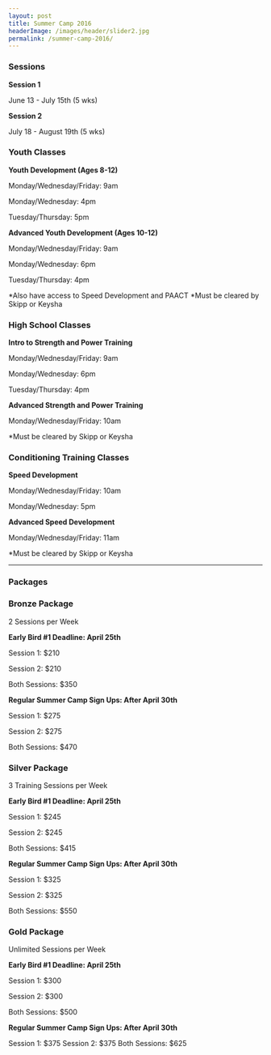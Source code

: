 ```yaml
---
layout: post
title: Summer Camp 2016
headerImage: /images/header/slider2.jpg
permalink: /summer-camp-2016/
---
```


### Sessions

**Session 1** 

June 13 - July 15th (5 wks)

**Session 2**

 July 18 - August 19th (5 wks)

### Youth Classes

**Youth Development (Ages 8-12)**

Monday/Wednesday/Friday: 9am 

Monday/Wednesday: 4pm

Tuesday/Thursday: 5pm

**Advanced Youth Development (Ages 10-12)**

Monday/Wednesday/Friday: 9am

Monday/Wednesday: 6pm

Tuesday/Thursday: 4pm

*Also have access to Speed Development and PAACT
*Must be cleared by Skipp or Keysha

### High School Classes
 
**Intro to Strength and Power Training**

Monday/Wednesday/Friday: 9am

Monday/Wednesday: 6pm

Tuesday/Thursday: 4pm

**Advanced Strength and Power Training**

Monday/Wednesday/Friday: 10am

*Must be cleared by Skipp or Keysha

### Conditioning Training Classes

**Speed Development**

Monday/Wednesday/Friday: 10am

Monday/Wednesday: 5pm

**Advanced Speed Development**

Monday/Wednesday/Friday: 11am

*Must be cleared by Skipp or Keysha

****

### Packages



### **Bronze Package**

2 Sessions per Week

**Early Bird #1 Deadline: April 25th**

Session 1: $210

Session 2: $210

Both Sessions: $350

**Regular Summer Camp Sign Ups: After April 30th**

Session 1: $275

Session 2: $275

Both Sessions: $470

### Silver Package

3 Training Sessions per Week

**Early Bird #1 Deadline: April 25th**

Session 1: $245

Session 2: $245

Both Sessions: $415

**Regular Summer Camp Sign Ups: After April 30th**

Session 1: $325

Session 2: $325

Both Sessions: $550

### Gold Package

Unlimited Sessions per Week

**Early Bird #1 Deadline: April 25th**

Session 1: $300

Session 2: $300

Both Sessions: $500

**Regular Summer Camp Sign Ups: After April 30th**

Session 1: $375
Session 2: $375
Both Sessions: $625